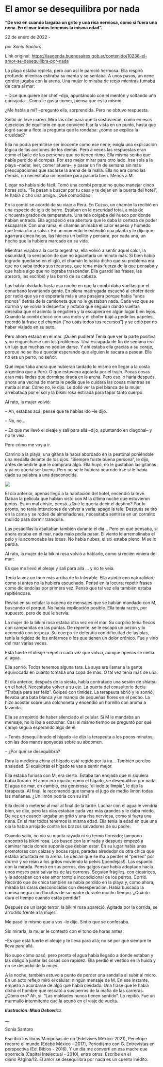 # El amor se desequilibra por nada

**“De vez en cuando largaba un grito y una risa nerviosa, como si fuera una nena. En el mar todos tenemos la misma edad”.**

22 de enero de 2022 - 

_por Sonia Santoro_

Link original: https://laagenda.buenosaires.gob.ar/contenido/10238-el-amor-se-desequilibra-por-nada



La playa estaba repleta, pero aun así le pareció hermosa. Ella respiró profundo mientras estiraba su manta y se sentaba. A unos pasos, un nene gordito jugaba con la arena. Una mujer lo miraba de reojo mientras fumaba de cara al mar:




– Dice que quiere ser chef –dijo, apuntándolo con el mentón y soltando una carcajada–. Como le gusta comer, piensa que es lo mismo.




¿Me habla a mí? –preguntó ella, sorprendida. Pero no obtuvo respuesta.




Sintió un leve mareo. Miró las olas para que la sostuvieran, como en esos ejercicios de equilibrio en que conviene fijar la vista en un punto, hasta que logró sacar a flote la pregunta que le rondaba: ¿cómo se explica la crueldad?




Ella no podía permitirse ser inocente como ese nene; exigía una explicación lógica de las acciones de los demás. Pero a veces las respuestas eran como el baile de las personas que no tienen ritmo. Ella misma sentía que había perdido el compás. Por eso mejor mirar para otro lado. Irse sola a la playa –nadar, leer, comer afuera–, y pasar un fin de semana sin más preocupaciones que sacarse la arena de la malla. Ella no era como las demás, no necesitaba un hombre para pasarla bien. Menos a M.




Llegar no había sido fácil. Tomó una combi porque no quiso manejar cinco horas sola. “Te pasan a buscar por tu casa y te dejan en la puerta del hotel”, le había dicho una amiga. ¡Qué comodidad!




En la combi se acordó de su viaje a Perú. En Cuzco, un chamán la recibió en una especie de iglú de barro. Estaban en la oscuridad total, a más de cincuenta grados de temperatura. Una tela colgaba del hueco por donde habían entrado. Ella agradeció esa abertura que le daba la certeza de poder escaparse. Con una rama, el chamán animaba el calor espeso y húmedo que tenía olor a salvia. En un momento le extendió una planta y le dijo que agarrara cinco hojas, las hiciera un bollito y pensara, por cada una, un hecho que la hubiera marcado en su vida.




Mientras viajaba a la costa argentina, ella volvió a sentir aquel calor, la oscuridad, la sensación de que no aguantaría un minuto más. Si bien había logrado quedarse en el iglú, el chamán le había dicho que su problema era que no usaba todos sus recursos, que tenía más fuerza de la que pensaba y que había algo que no lograba trascender. Ella guardó las frases, las atesoró, las escribió y las borró de su cabeza.




Las había olvidado hasta esa noche en que la combi daba vueltas por el conurbano levantando gente. En plena madrugada escuchó al chofer decir por radio que ya no esperaría más a una pasajera porque había “unos monos” detrás de la camioneta que no le gustaban nada. Cada vez que se dormía y se volvía a despertar y notaba que seguían dando vueltas, deseaba que el asiento la engullera y la escupiera en algún lugar bien lejos. Cuando la combi chocó con una moto y el chofer bajó a pedir los papeles, recordó la frase del chamán (“no usás todos tus recursos”) y se odió por no haber viajado en su auto.




Pero ahora estaba en el mar. ¡Quién pudiera! Tenía que ver la parte positiva y no engancharse con los problemas. Una escapada de fin de semana era un lujo que muchas no podían darse. Y ahí estaba ella gracias a su coraje, porque no se iba a quedar esperando que alguien la sacara a pasear. Ella no era un perro, no señor.




Qué importaba ahora que hubieran tardado lo mismo en llegar a la costa argentina que a Perú. O que estuviera agotada por el trajín. Pocas cosas eran más lindas que dormirse tirada en la arena. Pero eso lo haría después, ahora una vecina de manta le pedía que le cuidara las cosas mientras se metía al mar. Cómo no, le dijo. Le dolió ver la piel blanca de la mujer arrebatada por el sol y la bikini rosa estirada para tapar tanto cuerpo.




Al rato, la mujer volvió:




– Ah, estabas acá, pensé que te habías ido –le dijo.




– No, no…




– Es que me llevó el oleaje y salí para allá –dijo, apuntando en diagonal– y no te veía.




Pero cómo me voy a ir.




Camino a la playa, una gitana la había abordado en la peatonal poniéndole una medalla delante de los ojos. “Siempre fuiste buena persona”, le dijo, antes de pedirle que le comprara algo. Ella huyó, no le gustaban las gitanas y ya no quería ser buena. Pero no se le hubiera ocurrido irse si le había dado su palabra a una desconocida.




![](https://cdn.feater.me/files/images/136860/9a2ddcf3-c844-43e7-8450-790a27cf41fa.png)




El día anterior, apenas llegó a la habitación del hotel, encendió la tevé. Daban la película que habían visto con M la última noche que estuvieron juntos. Es un mal chiste, pensó. ¿Qué le quería decir el destino? Por lo pronto, no tenía intenciones de volver a verla; apagó la tele. Después se tiró en la cama y se rodeó de almohadones, necesitaba sentirse en un corralito mullido para dormir tranquila.




Las pesadillas la asaltaban también durante el día… Pero en qué pensaba, si ahora estaba en el mar, nada malo podía pasar. El viento le arremolinaba el pelo y le acomodaba las ideas. No había nubes, el sol estaba pleno. M se lo perdía.




Al rato, la mujer de la bikini rosa volvió a hablarle, como si recién viniera del mar:




Es que me llevó el oleaje y salí para allá … y no te veía.




Tenía la voz un tono más arriba de lo tolerable. Ella asintió con naturalidad, como si antes no la hubiera escuchado. Pensó en la locura: repetir frases como diciéndolas por primera vez. Pensó que tal vez ella también estaba repitiéndose.




Revisó en su celular la cadena de mensajes que se habían mandado con M, buscando el porqué. No había explicación posible. Ella tenía razón, por supuesto, pero de qué le servía.




La mujer de la bikini rosa estaba otra vez en el mar. Su corpiño tenía flecos con campanitas en las puntas. De repente, se le escapó un pezón y lo acomodó con torpeza. Su cuerpo se defendía con dificultad de las olas, tenía la rigidez de los enfermos o los que tienen un dolor crónico. Fue y vino del mar varias veces.




Está fuerte el oleaje –repetía cada vez que volvía, aunque apenas se metía al agua.




Ella sonrió. Todos tenemos alguna tara. La suya era llamar a la gente equivocada en cuanto tomaba una copa de más. O tal vez tenía más de una.




El día anterior, después de la siesta, había contratado una sesión de shiatsu en el hotel. Necesitaba volver a su eje. La puerta del consultorio decía “Trabaja para ser feliz”. Golpeó con timidez. La terapeuta abrió y le sonrió, llevaba una bata blanca y un manojo de pequeñas flores en el pecho. La hizo acostar sobre una colchoneta y encendió un hornillo con aroma a lavanda.




Ella se arrepintió de haber silenciado el celular. Si M le mandaba un mensaje, no lo iba a escuchar. Casi al mismo tiempo se preguntó por qué carajo seguía esperando algo de él.




– Tenés desequilibrado el hígado –le dijo la terapeuta a los pocos minutos, con las dos manos apoyadas sobre su abdomen.




– ¿Por qué se desequilibra?




Para la medicina china el hígado está regido por la ira… También percibo ansiedad. Si equilibrás el hígado te vas a sentir mejor.




Ella estaba furiosa con M, era cierto. Estaba tan enojada que ni siquiera había llorado. El amor era injusto; como el hígado, se desequilibra por nada. El agua de mar, en cambio, era generosa; “el iodo te limpia”, le dijo la terapeuta. Al final, le recomendó que tomara el jugo de medio limón todas las mañanas. ¿Un limón podría con su ira?




Ella decidió meterse al mar al final de la tarde. Luchar con el agua le vendría bien, se dijo, pero las olas estaban cada vez más grandes y le daba miedo. De vez en cuando largaba un grito y una risa nerviosa, como si fuera una nena. En el mar todos tenemos la misma edad. Ella tenía la edad en que una ola la había arrojado contra los brazos salvadores de su padre.




Cuando salió, no vio su manta rayada ni su termo floreado; tampoco encontró la bikini rosa. Los buscó con la mirada y después empezó a caminar hacia donde suponía que debían estar. En su lugar había unas promotoras con calzas y bocas rojas, paradas alrededor de otra chica que estaba acostada en la arena. Le decían que se iba a perder el “perreo” por dormir y se reían a los gritos moviendo la pelvis (¡pendejas!). Las espantó con la mirada. Pensó en sus perros, dos galgos que había adoptado hacía unos meses para salvarlos de las carreras. Seguían frágiles, con cicatrices, y la adoraban con ese amor tonto e incondicional de los perros. Corrió. Recordó que de chica también se había perdido en la playa y, como ahora, miraba las caras desconocidas con desesperación. Había buscado la camisa negra con florcitas de su madre durante mucho tiempo. ¿Cuánto dura el tiempo cuando estás perdida?




Después de un largo terror, la bikini rosa apareció. Agitada por la corrida, se arrodilló frente a la mujer:




Me pasó lo mismo que a vos –le dijo. Sintió que se confesaba.




Sin mirarla, la mujer le contestó con el tono de horas antes:




–Es que está fuerte el oleaje y te lleva para allá; no sé por qué siempre te lleva para allá.




No supo cómo pasó, pero pronto el agua había llegado a donde estaban y las obligó a juntar las cosas con rapidez. Ella perdió el vestido en la huida y no se despidió de la mujer.




A la noche, también estuvo a punto de perder una sandalia al subir al micro. En un acto reflejo miró el celular: ningún mensaje de M. En ese instante, empezó a acordarse de algo que había olvidado. Una frase que le había dicho el hombre que rescató a sus perros de la mafia de las carreras. ¿Cómo era? Ah, sí: “Las maldades nunca tienen sentido”. Lo repitió. Fue un murmullo intermitente que la acunó en el viaje de vuelta.




***Ilustración: Maia Debowi***cz.




\_\_




Sonia Santoro




Escribió los libros Mariposas de río (Edelvives México-2021), Penélope recorre el mundo (Edebé México - 2017), Periodismo con G. Entrevistas en perspectiva (Ed. Biblos - 2016), Y un día me convertí en esa madre que aborrecía (Capital Intelectual - 2010), entre otros. Escribe en el diario Página/12. El amor se desequilibra por nada es un cuento inédito.



